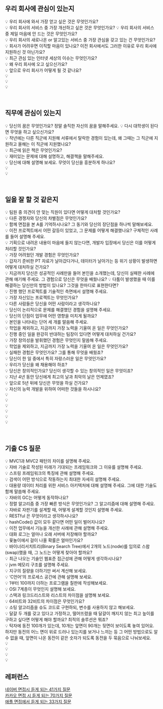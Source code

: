 ## 우리 회사에 관심이 있는지
💡 우리 회사에 와서 가장 얻고 싶은 것은 무엇인가요?          
💡 우리 회사의 서비스 중 가장 개선하고 싶은 것은 무엇인가요?
💡 우리 회사의 서비스 중 제일 마음에 안 드는 것은 무엇인가요?                     
💡 우리 회사의 새로나온 or 알고있는 서비스 중 가장 관심을 갖고 있는 건 무엇인가요?                     
💡 회사가 어려우면 이직할 마음이 있나요? 이전 회사에서도 그러한 이유로 우리 회사에 지원하신 것 아닌가요?                    
💡 최근 관심 있는 인터넷 세상의 이슈는 무엇인가요?                  
💡 왜 우리 회사에 오고 싶으신가요?                      
💡 앞으로 우리 회사가 어떻게 될 것 같나요?                     
💡                         
💡                         
💡                         

</br>

## 직무에 관심이 있는지
💡 당신의 꿈은 무엇인가요? 정말 솔직한 자신의 꿈을 말해주세요.
💡 다시 대학생이 된다면 무엇을 하고 싶으신가요?                
💡 작년에는 다른 직군에 지원해 서류에서 탈락한 경험이 있는데, 왜 그때는 그 직군에 지원하고 올해는 이 직군에 지원했나요?                
💡 최근에 읽은 책은 무엇인가요?                        
💡 재미있는 문제에 대해 설명하고, 해결책을 말해주세요.                        
💡 당신에 대해 설명해 보세요. 무엇이 당신을 흥분하게 하나요?                        
💡                         
💡                         


</br>

## 일을 잘 할 것 같은지                         
💡 팀원 중 의견이 안 맞는 직원이 있다면 어떻게 대처할 것인가요?                    
💡 다른 경쟁자와 당신의 차별점은 무엇인가요?                
💡 함께 면접을 본 A를 기억하시나요? 그 동기와 당신의 장단점을 하나씩 말해보세요.                    
💡 이전 프로젝트에서 어떤 갈등이 있었고, 그 문제를 어떻게 해결했나요? 구체적인 사례를 들어 설명해 주세요.                        
💡 기획으로 내려온 내용이 마음에 들지 않는다면, 개발자 입장에서 당신은 이를 어떻게 처리할 것인가요?                   
💡 가장 어려웠던 개발 경험은 무엇인가요?                    
💡 갑자기 준비한 PT 자료가 날아갔다거나, 데이터가 날아가는 등 위기 상황이 발생하면 어떻게 대처하실 건가요?                  
💡 지금까지 당신은 성공적인 사례만을 들어 본인을 소개했는데, 당신이 실패한 사례에 관해 얘기해 주세요. 그 경험으로 당신은 무엇을 배웠나요?
💡 다툼이 발생했을 때 이를 해결하는 당신만의 방법이 있나요? 그것을 한마디로 표현한다면?                       
💡 진행 했던 프로젝트를 기술적인 측면에서 설명해 주세요.          
💡 가장 자신있는 프로젝트는 무엇인가요?              
💡 다른 사람들은 당신을 어떤 사람이라고 생각하나요?                
💡 당신이 논리적으로 문제를 해결했던 경험을 설명해 주세요.                   
💡 당신의 단점이 업무에 어떤 영향을 미치게 될까요?                        
💡 본인을 나타내는 단어 세 개를 말씀해 주세요.                    
💡 학업을 제외하고, 지금까지 가장 노력을 기울여 온 일은 무엇인가요?               
💡 진행 중인 일을 완강히 반대하는 팀장이 있다면 어떻게 대처하실 건가요?                  
💡 가장 창의성을 발휘했던 경험은 무엇인지 말씀해 주세요.                        
💡 학업을 제외하고, 지금까지 가장 노력을 기울여 온 일은 무엇인가요?                     
💡 실패한 경험은 무엇인가요? 그를 통해 무엇을 배웠죠?                           
💡 당신이 한 일 중에서 특히 자랑스러운 일은 무엇인가요?                        
💡 우리가 당신을 왜 채용해야 하죠?                            
💡 당신은 창의적인가요? 당신이 생각할 수 있는 창의적인 일은 무엇이죠?                        
💡 지난 4년 동안 당신에게 최고의 날과 최악의 날은 언제였죠?                           
💡 앞으로 5년 뒤에 당신은 무엇을 하실 건가요?                        
💡 자신의 능력 개발을 위하여 어떠한 것들을 하시나요?                           
💡                         
💡    
💡                         
💡    
💡                         
💡    

</br>

## 기출 CS 질문
💡 MVC1과 MVC2 패턴의 차이를 설명해 주세요.                        
💡 자바 기술로 작성된 미래가 기대되는 프레임워크와 그 이유를 설명해 주세요.                     
💡 스프링 프레임워크의 특징에 관해 설명해 주세요.                        
💡 검색이 어떤 방식으로 작동하는지 최대한 자세히 설명해 주세요.                      
💡 대용량 데이터 처리를 위한 서비스 아키텍처에 대해 설명해 주세요. 그에 대한 기술도 함께 말씀해 주세요.                        
💡 자바의 GC는 어떻게 동작하나요?                     
💡 정렬 알고리즘 중 가장 빠른 방식은 무엇인가요? 그 알고리즘에 대해 설명해 주세요.                        
💡 자바로 자판기를 설계할 때, 어떻게 설계할 것인지 설명해 주세요.                     
💡 RESTful 은 무엇이라고 생각하시나요?                        
💡 hashCode() 값이 모두 같다면 어떤 일이 벌어지나요?                     
💡 이전 업무에서 기능을 개선한 사례에 관해 설명해 주세요.                 
💡 대화 로그는 얼마나 오래 서버에 저장해야 할까요?                     
💡 윷놀이에서 걸이 나올 확률은 얼마인가요?                 
💡 바이너리서치트리(Binary Search Tree)에서 2개의 노드(node)를 임의로 스왑(swap)했을 때, 그 노드는 어떻게 찾아야 할까요?                     
💡 최근 나오는 기술인 웹표준 접근성에 관해 어떻게 생각하시나요?                 
💡 jvm 메모리 구조를 설명해 주세요.                     
💡 지구의 질량을 더하기만 써서 계산해 보세요.                    
💡 ‘C언어’의 프로세스 공간에 관해 설명해 보세요.                        
💡 1부터 100까지 더하는 프로그램을 칠판에 작성해보세요.                    
💡 OSI 7계층이 무엇인지 설명해 보세요.                        
💡 스택과 링크드리스트와 리스트의 차이점을 설명해 보세요.                    
💡 64비트와 32비트의 차이점은 무엇인가요?                        
💡 소팅 알고리즘을 슈도 코드로 구현하되, 변수를 사용하지 않고 해보세요.                    
💡 달걀 두 개를 갖고 있다고 가정하고, 떨어뜨렸을 때 달걀이 깨지지 않는 최고 높이를 구하고 싶다면 어떻게 해야 할까요? 최적의 솔루션은 뭐죠?                        
💡 탁자에 동전 100개가 있는데, 10개는 앞면이 90개는 뒷면이 보이도록 놓여 있어요. 하지만 동전의 어느 면이 위로 드러나 있는지를 보거나 느끼는 등 그 어떤 방법으로도 알 수 없을 때, 앞면이 나온 동전이 같은 숫자가 되도록 동전을 두 묶음으로 나눠보세요.                    
💡                         
💡   
💡                                      
💡   

## 레퍼런스
[네이버 면접시 듣게 되는 41가지 질문](https://www.bloter.net/news/articleView.html?idxno=22294)         
[카카오 면접 시 듣게 되는 70가지 질문](https://www.bloter.net/news/articleView.html?idxno=22327)         
[애플 면접에서 듣게 되는 33가지 질문](https://www.bloter.net/news/articleView.html?idxno=22280)                  
[]()                  
[]()                  
[]()                  
[]()                  
[]()                  
[]()                  
[]()                  
[]()                  
[]()                  
[]()                  
         
         
          
         
         
         
         
         
         
         
         
          
         
         
         
         
         
         
         
         
          
         
         
         
         
         








